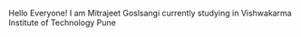 Hello Everyone! I am Mitrajeet Goslsangi currently studying in Vishwakarma Institute of Technology Pune
